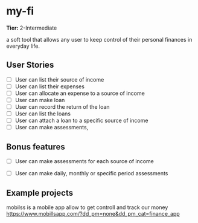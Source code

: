 # my-fi

**Tier:** 2-Intermediate

a soft tool that allows any user to keep control of their personal finances in everyday life.

## User Stories

-   [ ] User can list their source of income
-   [ ] User can list their expenses
-   [ ] User can allocate an expense to a source of income
-   [ ] User can make loan
-   [ ] User can record the return of the loan
-   [ ] User can list the loans
-   [ ] User can  attach a loan to a specific source of income
-   [ ] User can make assessments,

## Bonus features

-   [ ] User can make assessments for each source of income
-   [ ] User can make daily, monthly or specific period assessments


## Example projects

mobilss is a mobile app allow to get controll and track our money
https://www.mobillsapp.com/?dd_pm=none&dd_pm_cat=finance_app